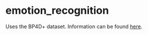 # emotion_recognition
Uses the BP4D+ dataset. Information can be found [here](https://www.cs.binghamton.edu/~lijun/Research/3DFE/3DFE_Analysis.html).
